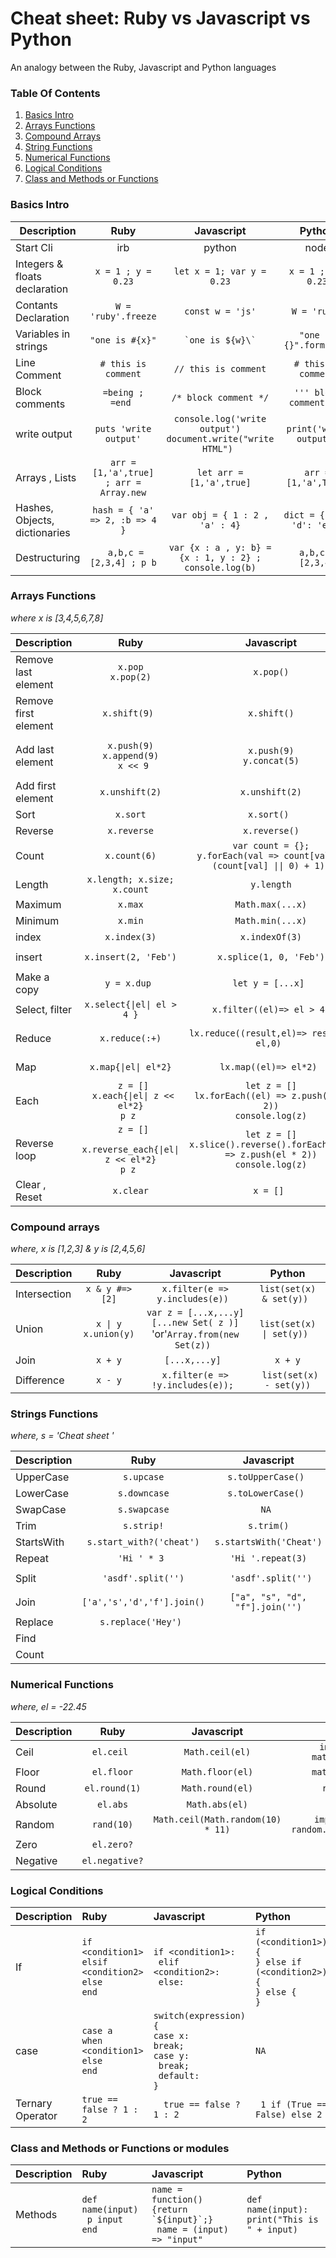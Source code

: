 # Cheat sheet: Ruby vs Javascript vs Python
An analogy between the Ruby, Javascript and Python languages

### Table Of Contents
1. [Basics Intro](#intro)
2. [Arrays Functions](#functions)
3. [Compound Arrays](#multiple)
4. [String Functions](#strings)
5. [Numerical Functions](#numeric)
6. [Logical Conditions](#conditions)
7. [Class and Methods or Functions](#cmf)


<h3 id=intro>Basics Intro </h3>

| Description   |Ruby           | Javascript     |Python |
| ------------- |:--------------:| :-----:|:--------:|
| Start Cli| irb | python | node |
| Integers & floats declaration    |``` x = 1 ; y = 0.23 ```|``` let x = 1; var y = 0.23 ```|```x = 1 ; y = 0.23```|
| Contants Declaration     |``` W = 'ruby'.freeze ```|``` const w = 'js' ```|``` W = 'ruby' ```|
| Variables in strings     |``` "one is #{x}" ```|``` `one is ${w}\` ```|``` "one is {}".format(x) ```|
| Line Comment            |``` # this is comment ```|``` // this is comment ```|``` # this is comment ```| 
| Block comments |```=being ;  =end ```|``` /* block comment */ ```|``` ''' block comment ''' ```|
| write output |``` puts 'write output' ```|```console.log('write output')```</br>```document.write("write HTML") ```|```print('write output')```|
| Arrays , Lists    |``` arr = [1,'a',true] ; arr = Array.new ```|```let arr = [1,'a',true]```|``` arr = [1,'a',True] ```|
| Hashes, Objects, dictionaries |```hash = { 'a' => 2, :b => 4 }```|```var obj = { 1 : 2 , 'a' : 4}```|```dict = {1: 2, 'd': 'e' }```|
| Destructuring |``` a,b,c = [2,3,4] ; p b```|``` var {x : a , y: b} = {x : 1, y : 2} ; console.log(b) ```|```a,b,c = [2,3,4]```|


<h3 id=functions>Arrays Functions </h3>
<p><em>where x is [3,4,5,6,7,8]</em></p>

| Description   |Ruby           | Javascript     |Python |
| :------------- |:--------------:| :-----:|:--------:|
| Remove last element|```x.pop```<br/>```x.pop(2)```|```x.pop()```|```x.pop() ```|
| Remove first element|```x.shift(9) ```|```x.shift()```|``` x.remove(x[0])```<br/>```del x[0] ```|
| Add last element|```x.push(9)```<br/>```x.append(9)```<br/>``` x << 9```|```x.push(9)```<br/>```y.concat(5)```|``` x.append(9); x.extend([9]); x.insert(len(x), 9)```|
| Add first element|```x.unshift(2)```|```x.unshift(2)```|``` x.insert(0,2) ```|
| Sort |```x.sort```|```x.sort() ```|```x.sort()```|
| Reverse|```x.reverse```|```x.reverse()```|```x.reverse()```| 
| Count|```x.count(6)```|```var count = {};``` <br/> ```y.forEach(val => count[val] = (count[val] \|\| 0) + 1);```|```x.count(6)```| 
| Length|```x.length; x.size; x.count```|```y.length```|```len(y)```| 
| Maximum|```x.max```|```Math.max(...x)```|```max(x)```| 
| Minimum|```x.min```|```Math.min(...x)```|```min(x)```| 
|index|```x.index(3)```|```x.indexOf(3)```|```x.index(3)```|
|insert|```x.insert(2, 'Feb')```|```x.splice(1, 0, 'Feb')```|```x.insert(2, 'Feb')```|
| Make a copy|```y = x.dup ```|```let y = [...x] ```|``` y = x[:] ```|
| Select, filter |```x.select{\|el\| el > 4 }```|```x.filter((el)=> el > 4)```|```filter(lambda el: el > 4, x)```|
| Reduce |```x.reduce(:+)```|```lx.reduce((result,el)=> result + el,0) ```|```reduce(lambda result,y: result + y, x) ```|
| Map |```x.map{\|el\| el*2}```|```lx.map((el)=> el*2) ```|```map(lambda el: el*2,x)```|
| Each |``` z = []```  </br> ``` x.each{\|el\| z << el*2}``` </br> ```p z ``` |```let z = []``` </br> ```lx.forEach((el) => z.push(el * 2))``` </br> ```console.log(z)```|``` for e in y: ``` </br> ```z.append(e * 2)```</br> ```print z ```|
| Reverse loop |``` z = []```  </br> ``` x.reverse_each{\|el\| z << el*2}``` </br> ```p z ``` |```let z = []``` </br> ```x.slice().reverse().forEach((el) => z.push(el * 2))``` </br> ```console.log(z)```|``` for e in range(len(x) - 1, -1,-1): ``` </br> ```z.append(e * 2)```</br> ```print z ```|
| Clear , Reset |```x.clear```|```x = [] ```|```del x[:]```|

  
<h3 id=multiple>Compound arrays </h3>
<p><em>where, x is [1,2,3] & y is [2,4,5,6]</em></p>

| Description   |Ruby           | Javascript     |Python |
| :------------- |:--------------:| :-----:|:--------:|
|Intersection|```x & y #=> [2]```|```x.filter(e => y.includes(e)) ```|```list(set(x) & set(y)) ```|
|Union|```x \| y```</br>```x.union(y)```|```var z = [...x,...y]```</br>```[...new Set( z )]```</br> 'or'```Array.from(new Set(z)) ```|```list(set(x) \| set(y)) ```|
|Join|```x + y```|```[...x,...y] ```|```x + y```|
|Difference|```x - y```|```x.filter(e => !y.includes(e)); ```|``` list(set(x) - set(y))```|

<h3 id=strings>Strings Functions</h3>
<p><em>where, s = 'Cheat sheet   '</em></p>

| Description   |Ruby           | Javascript     |Python |
| :------------- |:--------------:| :-----:|:--------:|
|UpperCase|```s.upcase```|```s.toUpperCase() ```|```s.upper() ```|
|LowerCase|```s.downcase```|```s.toLowerCase() ```|```s.upper() ```|
|SwapCase|```s.swapcase```|```NA ```|```s.swapcase() ```|
|Trim|```s.strip!```|```s.trim()```|```s.strip() ```|
|StartsWith|```s.start_with?('cheat')```|```s.startsWith('Cheat')```|```s.startswith('Cheat') ```|
|Repeat|```'Hi ' * 3 ```|``` 'Hi '.repeat(3) ```|``` 'Hi ' * 3   ```|
|Split|```'asdf'.split('')```|``` 'asdf'.split('')```|```list('asdf')``` </br>``` 'a#s#d'.split('#')```|
|Join|```['a','s','d','f'].join() ```|```["a", "s", "d", "f"].join('')```|```''.join(['a','s','d'])```|
|Replace|```s.replace('Hey') ```|``` ```|```  ```|
|Find|```  ```|``` ```|```  ```|
|Count|```  ```|``` ```|```  ```|


<h3 id=numeric>Numerical Functions</h3>
<p><em>where, el = -22.45</em></p>

| Description   |Ruby           | Javascript     |Python |
| :------------- |:--------------:| :-----:|:--------:|
|Ceil|```el.ceil ```|``` Math.ceil(el) ```|```import math``` </br>```math.ceil(el) ```|
|Floor|``` el.floor ```|```Math.floor(el)```|```math.floor(el)```|
|Round|``` el.round(1) ```|```Math.round(el)```|```round(el) ```|
|Absolute|``` el.abs ```|```Math.abs(el)```|```abs(el)```|
|Random|``` rand(10) ```|```Math.ceil(Math.random(10) * 11)```|```import random``` </br>```random.randrange(1,10) ```|
|Zero|``` el.zero? ```|``` ```|```  ```|
|Negative|``` el.negative? ```|``` ```|```  ```|


<h3 id=conditions>Logical Conditions</h3>

| Description   |Ruby           | Javascript     |Python |
| :------------- |:--------------| :-----|:--------|
| If |```if <condition1>```</br>```elsif <condition2> ```</br>```else ```</br> ```end```|```if <condition1>:```</br>``` elif <condition2>:```</br> ``` else:```|```if (<condition1>) {```</br>```} else if (<condition2>) {```</br>```} else {```</br>```} ```|  
| case |```case a ```</br>```when <condition1>```</br>```else ```</br> ```end```|```switch(expression) {```</br>```case x:```</br>```break;```</br>```case y:```</br>``` break;```</br>``` default:```</br>```}```|```NA```|  
|Ternary Operator|``` true == false ? 1 : 2 ```|```  true == false ? 1 : 2```|``` 1 if (True == False) else 2```|

<h3 id=cmf>Class and Methods or Functions or modules</h3>

| Description   |Ruby           | Javascript     |Python |
| :------------- |:--------------| :-----|:--------|
|Methods|```def name(input)```</br>``` p input```</br>```end  ```|```name = function() {return `${input}`;} ```</br>``` name = (input) => "input"```|```def name(input): ```</br>```print("This is " + input) ```|


